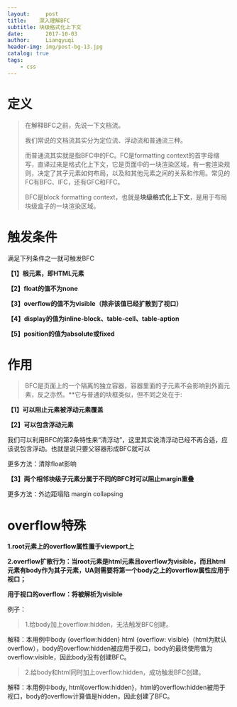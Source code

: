 ```yaml
---
layout:     post
title:    深入理解BFC
subtitle: 块级格式化上下文
date:       2017-10-03
author:     Liangyuqi
header-img: img/post-bg-13.jpg
catalog: true
tags:
    - css
---
```

# 定义

> 在解释BFC之前，先说一下文档流。
> 
> 我们常说的文档流其实分为定位流、浮动流和普通流三种。
> 
> 而普通流其实就是指BFC中的FC。FC是formatting context的首字母缩写，直译过来是格式化上下文，它是页面中的一块渲染区域，有一套渲染规则，决定了其子元素如何布局，以及和其他元素之间的关系和作用。常见的FC有BFC、IFC，还有GFC和FFC。
> 
> BFC是block formatting context，也就是**块级格式化上下文**，是用于布局块级盒子的一块渲染区域。

 

# 触发条件

满足下列条件之一就可触发BFC

**【1】根元素，即HTML元素**

**【2】float的值不为none**

**【3】overflow的值不为visible（除非该值已经扩散到了视口）**

**【4】display的值为inline-block、table-cell、table-aption**

**【5】position的值为absolute或fixed**
 

# 作用

> BFC是页面上的一个隔离的独立容器，容器里面的子元素不会影响到外面元素，反之亦然。**它与普通的块框类似，但不同之处在于:

**【1】可以阻止元素被浮动元素覆盖**

**【2】可以包含浮动元素**　

我们可以利用BFC的第2条特性来“清浮动”，这里其实说清浮动已经不再合适，应该说包含浮动。也就是说只要父容器形成BFC就可以

更多方法：清除float影响

**【3】两个相邻块级子元素分属于不同的BFC时可以阻止margin重叠**

更多方法：外边距塌陷 margin collapsing

 

# overflow特殊

**1.root元素上的overflow属性置于viewport上**

**2.overflow扩散行为：当root元素是html元素且overflow为visible，而且html元素有body作为其子元素，UA则需要将第一个body之上的overflow属性应用于视口；**

**用于视口的overflow：将被解析为visible**

例子：

> 1.给body加上overflow:hidden，无法触发BFC创建。
> 
解释：本用例中body {overflow:hidden} html {overflow: visible}（html为默认overflow），body的overflow:hidden被应用于视口，body的最终使用值为overflow:visible，因此body没有创建BFC。

> 2.给body和html同时加上overflow:hidden，成功触发BFC创建。
> 
解释：本用例中body, html{overflow:hidden}，html的overflow:hidden被用于视口，body的overflow计算值是hidden，因此创建了BFC。

 
